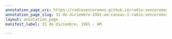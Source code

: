 ```yaml
---
annotation_page_uri: https://radiovenceremos.github.io/radio-venceremos-espanol-1/annotations/31-de-diciembre-1981-am-canvas-1-radio-venceremos.json
annotation_page_slug: 31-de-diciembre-1981-am-canvas-1-radio-venceremos
layout: annotation_page
manifest_label: 31 de diciembre, 1981 - AM

---
```

